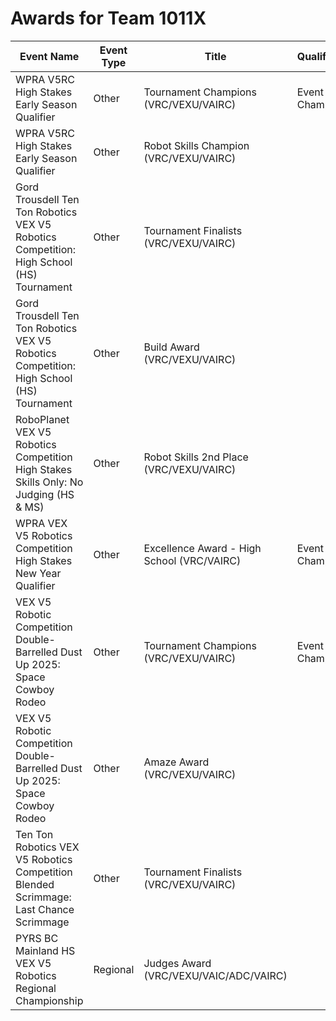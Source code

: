 # Awards for Team 1011X

| Event Name | Event Type | Title | Qualifications |
|------------|------------|-------|----------------|
| WPRA V5RC High Stakes Early Season Qualifier | Other | Tournament Champions (VRC/VEXU/VAIRC) | Event Region Championship |
| WPRA V5RC High Stakes Early Season Qualifier | Other | Robot Skills Champion (VRC/VEXU/VAIRC) |  |
| Gord Trousdell Ten Ton Robotics VEX V5 Robotics Competition: High School (HS) Tournament | Other | Tournament Finalists (VRC/VEXU/VAIRC) |  |
| Gord Trousdell Ten Ton Robotics VEX V5 Robotics Competition: High School (HS) Tournament | Other | Build Award (VRC/VEXU/VAIRC) |  |
| RoboPlanet VEX V5 Robotics Competition High Stakes Skills Only: No Judging (HS & MS) | Other | Robot Skills 2nd Place (VRC/VEXU/VAIRC) |  |
| WPRA VEX V5 Robotics Competition High Stakes New Year Qualifier | Other | Excellence Award - High School (VRC/VAIRC) | Event Region Championship |
| VEX V5 Robotic Competition Double-Barrelled Dust Up 2025: Space Cowboy Rodeo | Other | Tournament Champions (VRC/VEXU/VAIRC) | Event Region Championship |
| VEX V5 Robotic Competition Double-Barrelled Dust Up 2025: Space Cowboy Rodeo | Other | Amaze Award (VRC/VEXU/VAIRC) |  |
| Ten Ton Robotics VEX V5 Robotics Competition Blended Scrimmage: Last Chance Scrimmage | Other | Tournament Finalists (VRC/VEXU/VAIRC) |  |
| PYRS BC Mainland HS VEX V5 Robotics Regional Championship | Regional | Judges Award (VRC/VEXU/VAIC/ADC/VAIRC) |  |

